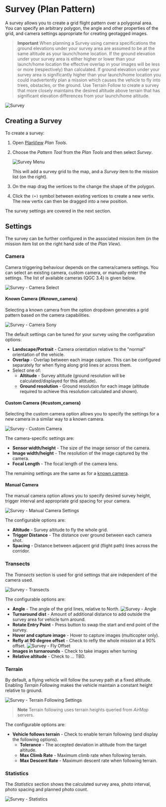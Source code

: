 # Survey  (Plan Pattern)

A survey allows you to create a grid flight pattern over a polygonal area. 
You can specify an arbitrary polygon, the angle and other properties of the grid, and camera settings appropriate for creating geotagged images.

> **Important** When planning a Survey using camera specifications the ground elevations under your survey area are assumed to be at the same altitude as your launch/home location. If the ground elevation under your survey area is either higher or lower than your launch/home location the effective overlap in your images will be less or more (respectively) than calculated. If ground elevation under your survey area is significantly higher than your launch/home location you could inadvertently plan a mission which causes the vehicle to fly into trees, obstacles, or the ground. Use Terrain Follow to create a survey that more closely maintains the desired altitude above terrain that has significant elevation differences from your launch/home altitude.


![Survey](../../assets/plan/survey/survey.jpg)


## Creating a Survey

To create a survey:
1. Open [PlanView](../PlanView/PlanView.md) *Plan Tools*.
1. Choose the *Pattern Tool* from the *Plan Tools* and then select *Survey*.

   ![Survey Menu](../../assets/plan/survey/survey_menu.jpg)

   This will add a survey grid to the map, and a *Survey* item to the mission list (on the right).
1. On the map drag the vertices to the change the shape of the polygon.
1. Click the `(+)` symbol between existing vertices to create a new vertix.
   The new vertix can then be dragged into a new position.

The survey settings are covered in the next section.

## Settings

The survey can be further configured in the associated mission item (in the mission item list on the right hand side of the *Plan View*).

### Camera

Camera triggering behaviour depends on the camera/camera settings.
You can select an existing camera, custom camera, or manually enter the settings.
The list of available cameras (QGC 3.4) is given below.

![Survey - Camera Select](../../assets/plan/survey/survey_camera_select.jpg)

#### Known Camera {#known_camera}

Selecting a known camera from the option dropdown generates a grid pattern based on the camera capabilities.

![Survey - Camera Sony](../../assets/plan/survey/survey_camera_sony.jpg)

The default settings can be tuned for your survey using the configuration options:

- **Landscape/Portrait** - Camera orientation relative to the "normal" orientation of the vehicle.
- **Overlap** - Overlap between each image capture. 
  This can be configured separately for when flying along grid lines or across them.
- Select one of:
  - **Altitude** - Survey altitude (ground resolution will be calculated/displayed for this altitude).
  - **Ground resolution** - Ground resolution for each image (altitude required to achieve this resolution calculated and shown).

#### Custom Camera {#custom_camera}

Selecting the custom camera option allows you to specify the settings for a new camera in a similar way to a known camera.

![Survey - Custom Camera](../../assets/plan/survey/survey_camera_custom.jpg)

The camera-specific settings are:

- **Sensor width/height** - The size of the image sensor of the camera.
- **Image width/height** - The resolution of the image captured by the camera.
- **Focal Length** - The focal length of the camera lens.

The remaining settings are the same as for a [known camera](#known_camera).


#### Manual Camera 

The manual camera option allows you to specify desired survey height, trigger interval and appropriate grid spacing for your camera.

![Survey - Manual Camera Settings](../../assets/plan/survey/survey_camera_manual.jpg)

The configurable options are:

- **Altitude** - Survey altitude to fly the whole grid.
- **Trigger Distance** - The distance over ground between each camera shot.
- **Spacing** - Distance between adjacent grid (flight path) lines across the corridor.



### Transects

The *Transects* section is used for grid settings that are independent of the camera used. 

![Survey - Transects](../../assets/plan/survey/survey_transects.jpg)

The configurable options are:

- **Angle** - The angle of the grid lines, relative to North.
  ![Survey - Angle](../../assets/plan/survey/survey_transects_angle.jpg)
- **Turnaround dist** - Amount of additional distance to add outside the survey area for vehicle turn around.
- **Rotate Entry Point** - Press button to swap the start and end point of the survey.
- **Hover and capture image** - Hover to capture images (multicopter only).
- **Refly at 90 degree offset** - Check to refly the whole mission at a 90% offset.
  ![Survey - Fly Offset](../../assets/plan/survey/survey_transects_offset.jpg)
- **Images in turnarounds** - Check to take images when turning
- **Relative altitude** - Check to ... TBD.


### Terrain

By default, a flying vehicle will follow the survey path at a fixed altitude. 
Enabling *Terrain Following* makes the vehicle maintain a constant height relative to ground.

![Survey - Terrain Following Settings](../../assets/plan/survey/survey_terrain.jpg)

> **Note** Terrain following uses terrain heights queried from *AirMap* servers.

The configurable options are:

- **Vehicle follows terrain** - Check to enable terrain following (and display the following options).
  - **Tolerance** - The accepted deviation in altitude from the target altitude.
  - **Max Climb Rate** - Maximum climb rate when following terrain.
  - **Max Descent Rate** - Maximum descent rate when following terrain.


### Statistics

The *Statistics* section shows the calculated survey area, photo interval, photo spacing and planned photo count.

![Survey - Statistics](../../assets/plan/survey/survey_statistics.jpg)


